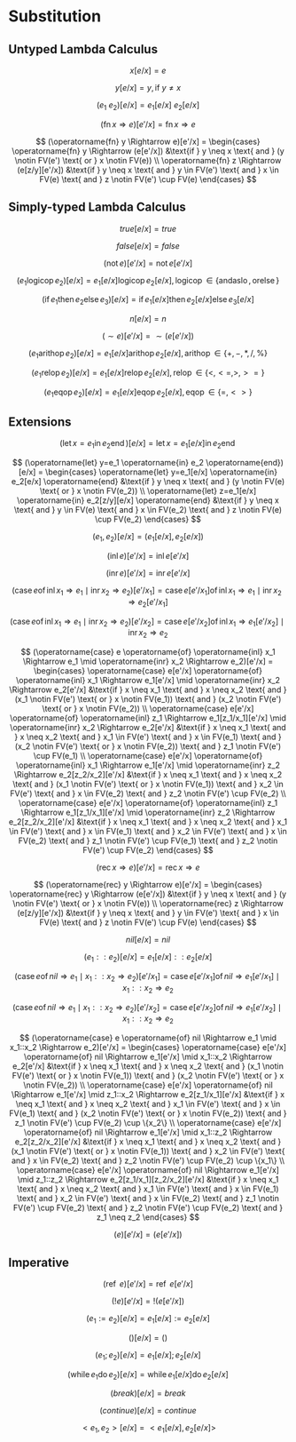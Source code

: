 # Substitution
## Untyped Lambda Calculus
$$
x[e/x] = e
$$

$$
y[e/x] = y, \text{if } y \neq x
$$

$$
(e_1\ e_2)[e/x] = e_1[e/x]\ e_2[e/x]
$$

$$
(\operatorname{fn} x \Rightarrow e)[e'/x] = \operatorname{fn} x \Rightarrow e
$$

$$
(\operatorname{fn} y \Rightarrow e)[e'/x] = 
\begin{cases}
\operatorname{fn} y \Rightarrow (e[e'/x]) &\text{if } y \neq x \text{ and } (y \notin FV(e') \text{ or } x \notin FV(e)) \\
\operatorname{fn} z \Rightarrow (e[z/y][e'/x]) &\text{if } y \neq x \text{ and } y \in FV(e') \text{ and } x \in FV(e) \text{ and } z \notin FV(e') \cup FV(e)
\end{cases}
$$

## Simply-typed Lambda Calculus
$$
true[e/x] = true
$$

$$
false[e/x] = false
$$

$$
(\operatorname{not} e)[e'/x] = \operatorname{not} e[e'/x]
$$

$$
(e_1 \operatorname{logicop} e_2)[e/x] = e_1[e/x] \operatorname{logicop} e_2[e/x], \operatorname{logicop} \in \{\operatorname{andaslo}, \operatorname{orelse}\}
$$

$$
(\operatorname{if} e_1 \operatorname{then} e_2 \operatorname{else} e_3)[e/x] = \operatorname{if} e_1[e/x] \operatorname{then} e_2[e/x] \operatorname{else} e_3[e/x]
$$

$$
n[e/x] = n
$$

$$
(\sim e)[e'/x] = \sim (e[e'/x])
$$

$$
(e_1 \operatorname{arithop} e_2)[e/x] = e_1[e/x] \operatorname{arithop} e_2[e/x], \operatorname{arithop} \in \{+, -, *, /, \%\}
$$

$$
(e_1 \operatorname{relop} e_2)[e/x] = e_1[e/x] \operatorname{relop} e_2[e/x], \operatorname{relop} \in \{<, <=, >, >=\}
$$

$$
(e_1 \operatorname{eqop} e_2)[e/x] = e_1[e/x] \operatorname{eqop} e_2[e/x], \operatorname{eqop} \in \{=, <>\}
$$

## Extensions
$$
(\operatorname{let} x=e_1 \operatorname{in} e_2 \operatorname{end})[e/x] = \operatorname{let} x=e_1[e/x] \operatorname{in} e_2 \operatorname{end}
$$

$$
(\operatorname{let} y=e_1 \operatorname{in} e_2 \operatorname{end})[e/x] = 
\begin{cases}
\operatorname{let} y=e_1[e/x] \operatorname{in} e_2[e/x] \operatorname{end} &\text{if } y \neq x \text{ and } (y \notin FV(e) \text{ or } x \notin FV(e_2)) \\
\operatorname{let} z=e_1[e/x] \operatorname{in} e_2[z/y][e/x] \operatorname{end} &\text{if } y \neq x \text{ and } y \in FV(e) \text{ and } x \in FV(e_2) \text{ and } z \notin FV(e) \cup FV(e_2)
\end{cases}
$$

$$
(e_1, e_2)[e/x] = (e_1[e/x], e_2[e/x])
$$

$$
(\operatorname{inl} e)[e'/x] = \operatorname{inl} e[e'/x]
$$

$$
(\operatorname{inr} e)[e'/x] = \operatorname{inr} e[e'/x]
$$

$$
(\operatorname{case} e \operatorname{of} \operatorname{inl} x_1 \Rightarrow e_1 \mid \operatorname{inr} x_2 \Rightarrow e_2)[e'/x_1] = \operatorname{case} e[e'/x_1] \operatorname{of} \operatorname{inl} x_1 \Rightarrow e_1 \mid \operatorname{inr} x_2 \Rightarrow e_2[e'/x_1]
$$

$$
(\operatorname{case} e \operatorname{of} \operatorname{inl} x_1 \Rightarrow e_1 \mid \operatorname{inr} x_2 \Rightarrow e_2)[e'/x_2] = \operatorname{case} e[e'/x_2] \operatorname{of} \operatorname{inl} x_1 \Rightarrow e_1[e'/x_2] \mid \operatorname{inr} x_2 \Rightarrow e_2
$$

$$
(\operatorname{case} e \operatorname{of} \operatorname{inl} x_1 \Rightarrow e_1 \mid \operatorname{inr} x_2 \Rightarrow e_2)[e'/x] = 
\begin{cases}
\operatorname{case} e[e'/x] \operatorname{of} \operatorname{inl} x_1 \Rightarrow e_1[e'/x] \mid \operatorname{inr} x_2 \Rightarrow e_2[e'/x] &\text{if } x \neq x_1 \text{ and } x \neq x_2 \text{ and } (x_1 \notin FV(e') \text{ or } x \notin FV(e_1)) \text{ and } (x_2 \notin FV(e') \text{ or } x \notin FV(e_2)) \\
\operatorname{case} e[e'/x] \operatorname{of} \operatorname{inl} z_1 \Rightarrow e_1[z_1/x_1][e'/x] \mid \operatorname{inr} x_2 \Rightarrow e_2[e'/x] &\text{if } x \neq x_1 \text{ and } x \neq x_2 \text{ and } x_1 \in FV(e') \text{ and } x \in FV(e_1) \text{ and } (x_2 \notin FV(e') \text{ or } x \notin FV(e_2)) \text{ and } z_1 \notin FV(e') \cup FV(e_1) \\
\operatorname{case} e[e'/x] \operatorname{of} \operatorname{inl} x_1 \Rightarrow e_1[e'/x] \mid \operatorname{inr} z_2 \Rightarrow e_2[z_2/x_2][e'/x] &\text{if } x \neq x_1 \text{ and } x \neq x_2 \text{ and } (x_1 \notin FV(e') \text{ or } x \notin FV(e_1)) \text{ and } x_2 \in FV(e') \text{ and } x \in FV(e_2) \text{ and } z_2 \notin FV(e') \cup FV(e_2) \\
\operatorname{case} e[e'/x] \operatorname{of} \operatorname{inl} z_1 \Rightarrow e_1[z_1/x_1][e'/x] \mid \operatorname{inr} z_2 \Rightarrow e_2[z_2/x_2][e'/x] &\text{if } x \neq x_1 \text{ and } x \neq x_2 \text{ and } x_1 \in FV(e') \text{ and } x \in FV(e_1) \text{ and } x_2 \in FV(e') \text{ and } x \in FV(e_2) \text{ and } z_1 \notin FV(e') \cup FV(e_1) \text{ and } z_2 \notin FV(e') \cup FV(e_2)
\end{cases}
$$

$$
(\operatorname{rec} x \Rightarrow e)[e'/x] = \operatorname{rec} x \Rightarrow e
$$

$$
(\operatorname{rec} y \Rightarrow e)[e'/x] = 
\begin{cases}
\operatorname{rec} y \Rightarrow (e[e'/x]) &\text{if } y \neq x \text{ and } (y \notin FV(e') \text{ or } x \notin FV(e)) \\
\operatorname{rec} z \Rightarrow (e[z/y][e'/x]) &\text{if } y \neq x \text{ and } y \in FV(e') \text{ and } x \in FV(e) \text{ and } z \notin FV(e') \cup FV(e)
\end{cases}
$$

$$
nil[e/x] = nil
$$

$$
(e_1 :: e_2)[e/x] = e_1[e/x] :: e_2[e/x]
$$

$$
(\operatorname{case} e \operatorname{of} nil \Rightarrow e_1 \mid x_1::x_2 \Rightarrow e_2)[e'/x_1] = \operatorname{case} e[e'/x_1] \operatorname{of} nil \Rightarrow e_1[e'/x_1] \mid x_1::x_2 \Rightarrow e_2
$$

$$
(\operatorname{case} e \operatorname{of} nil \Rightarrow e_1 \mid x_1::x_2 \Rightarrow e_2)[e'/x_2] = \operatorname{case} e[e'/x_2] \operatorname{of} nil \Rightarrow e_1[e'/x_2] \mid x_1::x_2 \Rightarrow e_2
$$

$$
(\operatorname{case} e \operatorname{of} nil \Rightarrow e_1 \mid x_1::x_2 \Rightarrow e_2)[e'/x] = 
\begin{cases}
\operatorname{case} e[e'/x] \operatorname{of} nil \Rightarrow e_1[e'/x] \mid x_1::x_2 \Rightarrow e_2[e'/x] &\text{if } x \neq x_1 \text{ and } x \neq x_2 \text{ and } (x_1 \notin FV(e') \text{ or } x \notin FV(e_1)) \text{ and } (x_2 \notin FV(e') \text{ or } x \notin FV(e_2)) \\
\operatorname{case} e[e'/x] \operatorname{of} nil \Rightarrow e_1[e'/x] \mid z_1::x_2 \Rightarrow e_2[z_1/x_1][e'/x] &\text{if } x \neq x_1 \text{ and } x \neq x_2 \text{ and } x_1 \in FV(e') \text{ and } x \in FV(e_1) \text{ and } (x_2 \notin FV(e') \text{ or } x \notin FV(e_2)) \text{ and } z_1 \notin FV(e') \cup FV(e_2) \cup \{x_2\} \\
\operatorname{case} e[e'/x] \operatorname{of} nil \Rightarrow e_1[e'/x] \mid x_1::z_2 \Rightarrow e_2[z_2/x_2][e'/x] &\text{if } x \neq x_1 \text{ and } x \neq x_2 \text{ and } (x_1 \notin FV(e') \text{ or } x \notin FV(e_1)) \text{ and } x_2 \in FV(e') \text{ and } x \in FV(e_2) \text{ and } z_2 \notin FV(e') \cup FV(e_2) \cup \{x_1\} \\
\operatorname{case} e[e'/x] \operatorname{of} nil \Rightarrow e_1[e'/x] \mid z_1::z_2 \Rightarrow e_2[z_1/x_1][z_2/x_2][e'/x] &\text{if } x \neq x_1 \text{ and } x \neq x_2 \text{ and } x_1 \in FV(e') \text{ and } x \in FV(e_1) \text{ and } x_2 \in FV(e') \text{ and } x \in FV(e_2) \text{ and } z_1 \notin FV(e') \cup FV(e_2) \text{ and } z_2 \notin FV(e') \cup FV(e_2) \text{ and } z_1 \neq z_2
\end{cases}
$$

$$
(e)[e'/x] = (e[e'/x])
$$

## Imperative
$$
(\operatorname{ref}\ e)[e'/x] = \operatorname{ref}\ e[e'/x]
$$

$$
(!e)[e'/x] = !(e[e'/x])
$$

$$
(e_1 := e_2)[e/x] = e_1[e/x] := e_2[e/x]
$$

$$
()[e/x] = ()
$$

$$
(e_1;e_2)[e/x] = e_1[e/x];e_2[e/x]
$$

$$
(\operatorname{while} e_1 \operatorname{do} e_2)[e/x] = \operatorname{while} e_1[e/x] \operatorname{do} e_2[e/x]
$$

$$
(break)[e/x] = break
$$

$$
(continue)[e/x] = continue
$$

$$
<e_1, e_2>[e/x] = <e_1[e/x], e_2[e/x]>
$$
